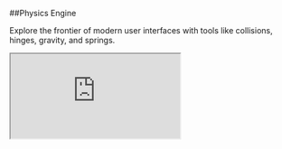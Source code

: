 ##Physics Engine

Explore the frontier of modern user interfaces with tools like collisions, hinges, gravity, and springs.
<iframe src='http://staging.famous.org/examples/index.html?block=physics&detail=false' scrolling='no' class='code-block' allowtransparency='true'></iframe>
